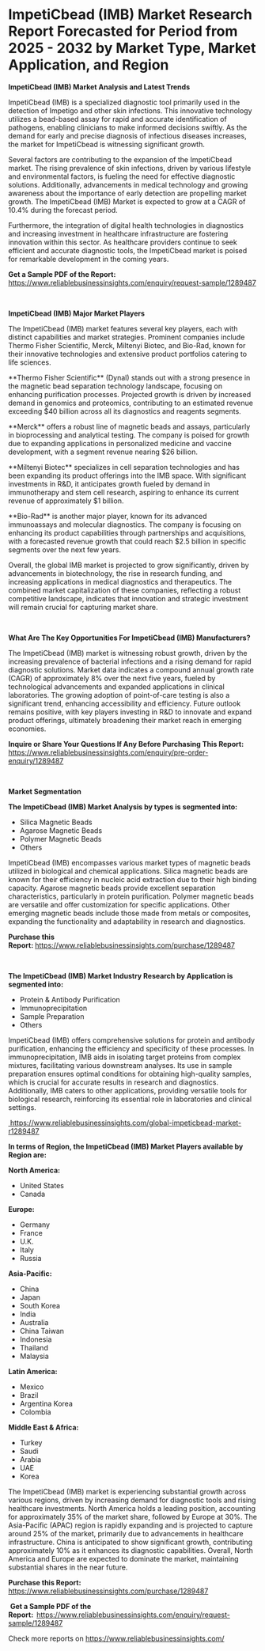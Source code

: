 <p><h1>ImpetiCbead (IMB) Market Research Report Forecasted for Period from 2025 -  2032 by Market Type, Market Application, and Region</h1></p><p><strong>ImpetiCbead (IMB) Market Analysis and Latest Trends</strong></p>
<p><p>ImpetiCbead (IMB) is a specialized diagnostic tool primarily used in the detection of Impetigo and other skin infections. This innovative technology utilizes a bead-based assay for rapid and accurate identification of pathogens, enabling clinicians to make informed decisions swiftly. As the demand for early and precise diagnosis of infectious diseases increases, the market for ImpetiCbead is witnessing significant growth. </p><p>Several factors are contributing to the expansion of the ImpetiCbead market. The rising prevalence of skin infections, driven by various lifestyle and environmental factors, is fueling the need for effective diagnostic solutions. Additionally, advancements in medical technology and growing awareness about the importance of early detection are propelling market growth. The ImpetiCbead (IMB) Market is expected to grow at a CAGR of 10.4% during the forecast period. </p><p>Furthermore, the integration of digital health technologies in diagnostics and increasing investment in healthcare infrastructure are fostering innovation within this sector. As healthcare providers continue to seek efficient and accurate diagnostic tools, the ImpetiCbead market is poised for remarkable development in the coming years.</p></p>
<p><strong>Get a Sample PDF of the Report:&nbsp;</strong> <a href="https://www.reliablebusinessinsights.com/enquiry/request-sample/1289487?utm_campaign=3109&utm_medium=2&utm_source=Github&utm_content=ia&utm_term=29032025&utm_id=impeticbead-imb">https://www.reliablebusinessinsights.com/enquiry/request-sample/1289487</a></p>
<p>&nbsp;</p>
<p><strong>ImpetiCbead (IMB) Major Market Players</strong></p>
<p><p>The ImpetiCbead (IMB) market features several key players, each with distinct capabilities and market strategies. Prominent companies include Thermo Fisher Scientific, Merck, Miltenyi Biotec, and Bio-Rad, known for their innovative technologies and extensive product portfolios catering to life sciences.</p><p>**Thermo Fisher Scientific** (Dynal) stands out with a strong presence in the magnetic bead separation technology landscape, focusing on enhancing purification processes. Projected growth is driven by increased demand in genomics and proteomics, contributing to an estimated revenue exceeding $40 billion across all its diagnostics and reagents segments.</p><p>**Merck** offers a robust line of magnetic beads and assays, particularly in bioprocessing and analytical testing. The company is poised for growth due to expanding applications in personalized medicine and vaccine development, with a segment revenue nearing $26 billion.</p><p>**Miltenyi Biotec** specializes in cell separation technologies and has been expanding its product offerings into the IMB space. With significant investments in R&D, it anticipates growth fueled by demand in immunotherapy and stem cell research, aspiring to enhance its current revenue of approximately $1 billion.</p><p>**Bio-Rad** is another major player, known for its advanced immunoassays and molecular diagnostics. The company is focusing on enhancing its product capabilities through partnerships and acquisitions, with a forecasted revenue growth that could reach $2.5 billion in specific segments over the next few years.</p><p>Overall, the global IMB market is projected to grow significantly, driven by advancements in biotechnology, the rise in research funding, and increasing applications in medical diagnostics and therapeutics. The combined market capitalization of these companies, reflecting a robust competitive landscape, indicates that innovation and strategic investment will remain crucial for capturing market share.</p></p>
<p>&nbsp;</p>
<p><strong>What Are The Key Opportunities For ImpetiCbead (IMB) Manufacturers?</strong></p>
<p><p>The ImpetiCbead (IMB) market is witnessing robust growth, driven by the increasing prevalence of bacterial infections and a rising demand for rapid diagnostic solutions. Market data indicates a compound annual growth rate (CAGR) of approximately 8% over the next five years, fueled by technological advancements and expanded applications in clinical laboratories. The growing adoption of point-of-care testing is also a significant trend, enhancing accessibility and efficiency. Future outlook remains positive, with key players investing in R&D to innovate and expand product offerings, ultimately broadening their market reach in emerging economies.</p></p>
<p><strong>Inquire or Share Your Questions If Any Before Purchasing This Report:</strong> <a href="https://www.reliablebusinessinsights.com/enquiry/pre-order-enquiry/1289487?utm_campaign=3109&utm_medium=2&utm_source=Github&utm_content=ia&utm_term=29032025&utm_id=impeticbead-imb">https://www.reliablebusinessinsights.com/enquiry/pre-order-enquiry/1289487</a></p>
<p>&nbsp;</p>
<p><strong>Market Segmentation</strong></p>
<p><strong>The ImpetiCbead (IMB) Market Analysis by types is segmented into:</strong></p>
<p><ul><li>Silica Magnetic Beads</li><li>Agarose Magnetic Beads</li><li>Polymer Magnetic Beads</li><li>Others</li></ul></p>
<p><p>ImpetiCbead (IMB) encompasses various market types of magnetic beads utilized in biological and chemical applications. Silica magnetic beads are known for their efficiency in nucleic acid extraction due to their high binding capacity. Agarose magnetic beads provide excellent separation characteristics, particularly in protein purification. Polymer magnetic beads are versatile and offer customization for specific applications. Other emerging magnetic beads include those made from metals or composites, expanding the functionality and adaptability in research and diagnostics.</p></p>
<p><strong>Purchase this Report:&nbsp;</strong><a href="https://www.reliablebusinessinsights.com/purchase/1289487?utm_campaign=3109&utm_medium=2&utm_source=Github&utm_content=ia&utm_term=29032025&utm_id=impeticbead-imb">https://www.reliablebusinessinsights.com/purchase/1289487</a></p>
<p>&nbsp;</p>
<p><strong>The ImpetiCbead (IMB) Market Industry Research by Application is segmented into:</strong></p>
<p><ul><li>Protein & Antibody Purification</li><li>Immunoprecipitation</li><li>Sample Preparation</li><li>Others</li></ul></p>
<p><p>ImpetiCbead (IMB) offers comprehensive solutions for protein and antibody purification, enhancing the efficiency and specificity of these processes. In immunoprecipitation, IMB aids in isolating target proteins from complex mixtures, facilitating various downstream analyses. Its use in sample preparation ensures optimal conditions for obtaining high-quality samples, which is crucial for accurate results in research and diagnostics. Additionally, IMB caters to other applications, providing versatile tools for biological research, reinforcing its essential role in laboratories and clinical settings.</p></p>
<p><a href="https://www.reliablebusinessinsights.com/global-impeticbead-market-r1289487?utm_campaign=3109&utm_medium=2&utm_source=Github&utm_content=ia&utm_term=29032025&utm_id=impeticbead-imb">&nbsp;https://www.reliablebusinessinsights.com/global-impeticbead-market-r1289487</a></p>
<p><strong>In terms of Region, the ImpetiCbead (IMB) Market Players available by Region are:</strong></p>
<p>
    <p> <strong> North America: </strong>
        <ul>
            <li>United States</li>
            <li>Canada</li>
        </ul>
        </p> 
    <p> <strong> Europe: </strong>
        <ul>
            <li>Germany</li>
            <li>France</li>
            <li>U.K.</li>
            <li>Italy</li>
            <li>Russia</li>
        </ul>
        </p> 
    <p> <strong> Asia-Pacific: </strong>
        <ul>
            <li>China</li>
            <li>Japan</li>
            <li>South Korea</li>
            <li>India</li>
            <li>Australia</li>
            <li>China Taiwan</li>
            <li>Indonesia</li>
            <li>Thailand</li>
            <li>Malaysia</li>
        </ul>
        </p> 
    <p> <strong> Latin America: </strong>
        <ul>
            <li>Mexico</li>
            <li>Brazil</li>
            <li>Argentina Korea</li>
            <li>Colombia</li>
        </ul>
        </p> 
    <p> <strong> Middle East & Africa: </strong>
        <ul>
            <li>Turkey</li>
            <li>Saudi</li>
            <li>Arabia</li>
            <li>UAE</li>
            <li>Korea</li>
        </ul>
    </p>
    </p>
<p><p>The ImpetiCbead (IMB) market is experiencing substantial growth across various regions, driven by increasing demand for diagnostic tools and rising healthcare investments. North America holds a leading position, accounting for approximately 35% of the market share, followed by Europe at 30%. The Asia-Pacific (APAC) region is rapidly expanding and is projected to capture around 25% of the market, primarily due to advancements in healthcare infrastructure. China is anticipated to show significant growth, contributing approximately 10% as it enhances its diagnostic capabilities. Overall, North America and Europe are expected to dominate the market, maintaining substantial shares in the near future.</p></p>
<p><strong>Purchase this Report: </strong><a href="https://www.reliablebusinessinsights.com/purchase/1289487?utm_campaign=3109&utm_medium=2&utm_source=Github&utm_content=ia&utm_term=29032025&utm_id=impeticbead-imb">https://www.reliablebusinessinsights.com/purchase/1289487</a></p>
<p>&nbsp;<strong>Get a Sample PDF of the Report:&nbsp;&nbsp;</strong><a href="https://www.reliablebusinessinsights.com/enquiry/request-sample/1289487?utm_campaign=3109&utm_medium=2&utm_source=Github&utm_content=ia&utm_term=29032025&utm_id=impeticbead-imb">https://www.reliablebusinessinsights.com/enquiry/request-sample/1289487</a></p>
<p><strong></strong></p>
<p>Check more reports on <a href="https://www.reliablebusinessinsights.com/?utm_campaign=3109&utm_medium=2&utm_source=Github&utm_content=ia&utm_term=29032025&utm_id=impeticbead-imb">https://www.reliablebusinessinsights.com/</a></p>